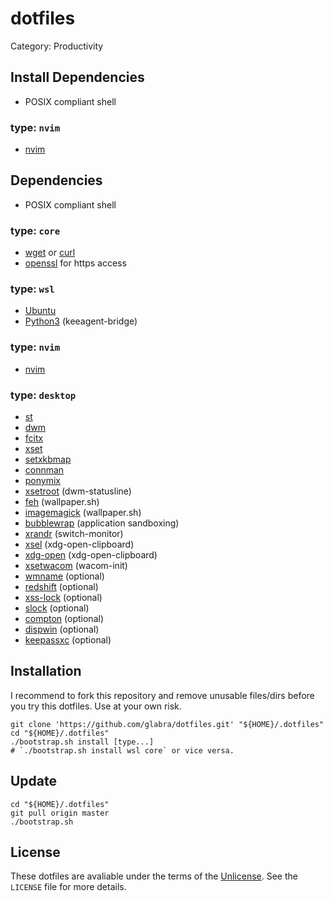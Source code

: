 # dotfiles

Category: Productivity


## Install Dependencies
- POSIX compliant shell

### type: `nvim`
- [nvim](https://neovim.io/)


## Dependencies
- POSIX compliant shell

### type: `core`
- [wget](https://busybox.net/) or [curl](https://curl.haxx.se/)
- [openssl](https://www.openssl.org/) for https access

### type: `wsl`
- [Ubuntu](http://www.ubuntu.com/)
- [Python3](https://www.python.org/) (keeagent-bridge)

### type: `nvim`
- [nvim](https://neovim.io/)

### type: `desktop`
- [st](https://github.com/glabra/local-pkgbuilds)
- [dwm](https://github.com/glabra/local-pkgbuilds)
- [fcitx](http://fcitx-im.org/)
- [xset](http://xorg.freedesktop.org/)
- [setxkbmap](http://xorg.freedesktop.org/)
- [connman](https://01.org/connman)
- [ponymix](https://github.com/falconindy/ponymix)
- [xsetroot](http://xorg.freedesktop.org/) (dwm-statusline)
- [feh](https://feh.finalrewind.org/) (wallpaper.sh)
- [imagemagick](http://www.imagemagick.org/) (wallpaper.sh)
- [bubblewrap](https://github.com/projectatomic/bubblewrap) (application sandboxing)
- [xrandr](http://www.x.org/wiki/Projects/XRandR/) (switch-monitor)
- [xsel](http://www.vergenet.net/~conrad/software/xsel/) (xdg-open-clipboard)
- [xdg-open](http://xorg.freedesktop.org/) (xdg-open-clipboard)
- [xsetwacom](http://linuxwacom.sourceforge.net/wiki/index.php/Xsetwacom) (wacom-init)
- [wmname](https://tools.suckless.org/x/wmname) (optional)
- [redshift](http://jonls.dk/redshift/) (optional)
- [xss-lock](https://bitbucket.org/raymonad/xss-lock) (optional)
- [slock](http://tools.suckless.org/slock) (optional)
- [compton](https://github.com/chjj/compton) (optional)
- [dispwin](http://www.argyllcms.com/doc/dispwin.html) (optional)
- [keepassxc](https://keepassxc.org/) (optional)


## Installation
I recommend to fork this repository and remove unusable files/dirs before you try this dotfiles.
Use at your own risk.

```shell
git clone 'https://github.com/glabra/dotfiles.git' "${HOME}/.dotfiles"
cd "${HOME}/.dotfiles"
./bootstrap.sh install [type...]
# `./bootstrap.sh install wsl core` or vice versa.
```

## Update
```shell
cd "${HOME}/.dotfiles"
git pull origin master
./bootstrap.sh
```

## License
These dotfiles are avaliable under the terms of the [Unlicense](http://unlicense.org/).
See the `LICENSE` file for more details.


